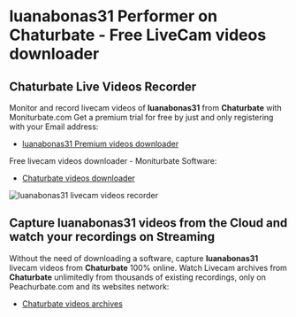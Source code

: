 # luanabonas31 Performer on Chaturbate - Free LiveCam videos downloader

## Chaturbate Live Videos Recorder

Monitor and record livecam videos of **luanabonas31** from **Chaturbate** with Moniturbate.com
Get a premium trial for free by just and only registering with your Email address:
* [luanabonas31 Premium videos downloader](https://moniturbate.com/request-demo-licence-key.html)

Free livecam videos downloader - Moniturbate Software:
* [Chaturbate videos downloader](https://moniturbate.com/moniturbate-download-software.html)

![luanabonas31 livecam videos recorder](https://peachurnet.com/templates/moniturbate-software.png)


## Capture luanabonas31 videos from the Cloud and watch your recordings on Streaming

Without the need of downloading a software, capture **luanabonas31** livecam videos from **Chaturbate** 100% online.
Watch Livecam archives from **Chaturbate** unlimitedly from thousands of existing recordings, only on Peachurbate.com and its websites network:
* [Chaturbate videos archives](https://peachurnet.com/)